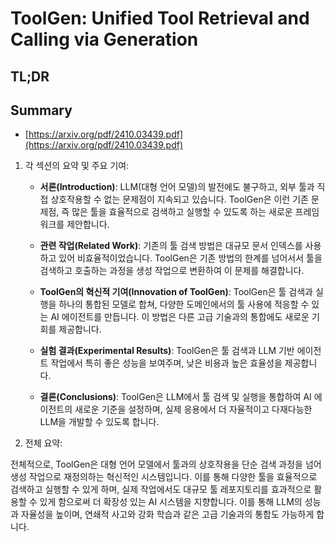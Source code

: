# ToolGen: Unified Tool Retrieval and Calling via Generation
## TL;DR
## Summary
- [https://arxiv.org/pdf/2410.03439.pdf](https://arxiv.org/pdf/2410.03439.pdf)

1. 각 섹션의 요약 및 주요 기여:
   
   - **서론(Introduction)**: LLM(대형 언어 모델)의 발전에도 불구하고, 외부 툴과 직접 상호작용할 수 없는 문제점이 지속되고 있습니다. ToolGen은 이런 기존 문제점, 즉 많은 툴을 효율적으로 검색하고 실행할 수 있도록 하는 새로운 프레임워크를 제안합니다.

   - **관련 작업(Related Work)**: 기존의 툴 검색 방법은 대규모 문서 인덱스를 사용하고 있어 비효율적이었습니다. ToolGen은 기존 방법의 한계를 넘어서서 툴을 검색하고 호출하는 과정을 생성 작업으로 변환하여 이 문제를 해결합니다.

   - **ToolGen의 혁신적 기여(Innovation of ToolGen)**: ToolGen은 툴 검색과 실행을 하나의 통합된 모델로 합쳐, 다양한 도메인에서의 툴 사용에 적응할 수 있는 AI 에이전트를 만듭니다. 이 방법은 다른 고급 기술과의 통합에도 새로운 기회를 제공합니다.

   - **실험 결과(Experimental Results)**: ToolGen은 툴 검색과 LLM 기반 에이전트 작업에서 특히 좋은 성능을 보여주며, 낮은 비용과 높은 효율성을 제공합니다.

   - **결론(Conclusions)**: ToolGen은 LLM에서 툴 검색 및 실행을 통합하여 AI 에이전트의 새로운 기준을 설정하며, 실제 응용에서 더 자율적이고 다재다능한 LLM을 개발할 수 있도록 합니다.

2. 전체 요약:

전체적으로, ToolGen은 대형 언어 모델에서 툴과의 상호작용을 단순 검색 과정을 넘어 생성 작업으로 재정의하는 혁신적인 시스템입니다. 이를 통해 다양한 툴을 효율적으로 검색하고 실행할 수 있게 하며, 실제 작업에서도 대규모 툴 레포지토리를 효과적으로 활용할 수 있게 함으로써 더 확장성 있는 AI 시스템을 지향합니다. 이를 통해 LLM의 성능과 자율성을 높이며, 연쇄적 사고와 강화 학습과 같은 고급 기술과의 통합도 가능하게 합니다.